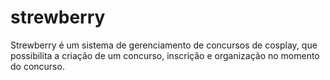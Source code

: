 # strewberry
Strewberry é um sistema de gerenciamento de concursos de cosplay, que possibilita a criação de um concurso, inscrição e organização no momento do concurso.
